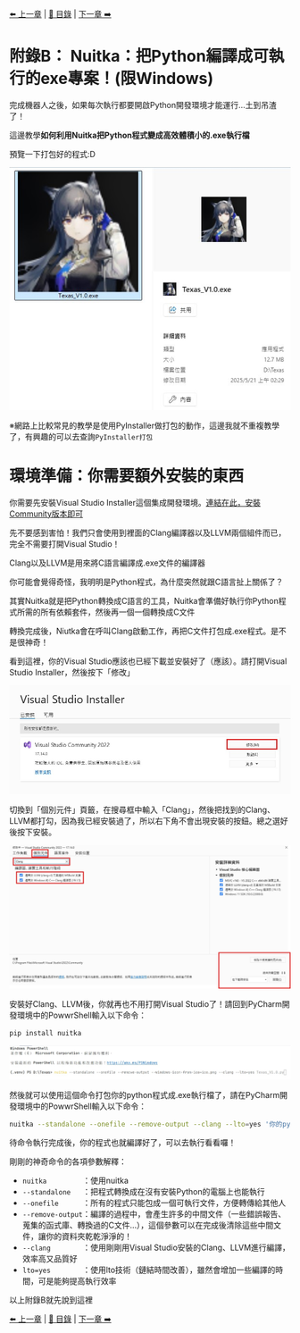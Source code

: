 [⬅️ 上一章](附錄A.md) | [📖 目錄](README.md) | [下一章 ➡️](附錄C.md)  
# **附錄B： Nuitka：把Python編譯成可執行的exe專案！(限Windows)**  
完成機器人之後，如果每次執行都要開啟Python開發環境才能運行…土到吊渣了！   

這邊教學**如何利用Nuitka把Python程式變成高效體積小的.exe執行檔**    

預覽一下打包好的程式:D  

![圖片01](pictures/附錄B_01.jpg)  

※網路上比較常見的教學是使用PyInstaller做打包的動作，這邊我就不重複教學了，有興趣的可以去查詢`PyInstaller打包`  

# 環境準備：你需要額外安裝的東西  
你需要先安裝Visual Studio Installer這個集成開發環境。[連結在此，安裝Community版本即可](https://visualstudio.microsoft.com/zh-hant/downloads/)  

先不要感到害怕！我們只會使用到裡面的Clang編譯器以及LLVM兩個組件而已，完全不需要打開Visual Studio！  

Clang以及LLVM是用來將C語言編譯成.exe文件的編譯器  

你可能會覺得奇怪，我明明是Python程式，為什麼突然就跟C語言扯上關係了？  

其實Nuitka就是把Python轉換成C語言的工具，Nuitka會準備好執行你Python程式所需的所有依賴套件，然後再一個一個轉換成C文件  

轉換完成後，Niutka會在呼叫Clang啟動工作，再把C文件打包成.exe程式。是不是很神奇！  

看到這裡，你的Visual Studio應該也已經下載並安裝好了（應該）。請打開Visual Studio Installer，然後按下「修改」  

![圖片02](pictures/附錄B_02.jpg)  

切換到「個別元件」頁籤，在搜尋框中輸入「Clang」，然後把找到的Clang、LLVM都打勾，因為我已經安裝過了，所以右下角不會出現安裝的按鈕。總之選好後按下安裝。  

![圖片03](pictures/附錄B_03.jpg)  

安裝好Clang、LLVM後，你就再也不用打開Visual Studio了！請回到PyCharm開發環境中的PowwrShell輸入以下命令：  

```bash
pip install nuitka
```

![圖片04](pictures/附錄B_04.jpg)  

然後就可以使用這個命令打包你的python程式成.exe執行檔了，請在PyCharm開發環境中的PowwrShell輸入以下命令： 

```bash
nuitka --standalone --onefile --remove-output --clang --lto=yes '你的python程式名稱.py'  
```
待命令執行完成後，你的程式也就編譯好了，可以去執行看看囉！  

剛剛的神奇命令的各項參數解釋：  
- `nuitka         `：使用nuitka  
- `--standalone   `：把程式轉換成在沒有安裝Python的電腦上也能執行  
- `--onefile      `：所有的程式只能包成一個可執行文件，方便轉傳給其他人  
- `--remove-output`：編譯的過程中，會產生許多的中間文件（一些錯誤報告、蒐集的函式庫、轉換過的C文件...），這個參數可以在完成後清除這些中間文件，讓你的資料夾乾乾淨淨的！  
- `--clang        `：使用剛剛用Visual Studio安裝的Clang、LLVM進行編譯，效率高又品質好  
- `lto=yes        `：使用lto技術（鏈結時間改善），雖然會增加一些編譯的時間，可是能夠提高執行效率  

以上附錄B就先說到這裡

[⬅️ 上一章](附錄A.md) | [📖 目錄](README.md) | [下一章 ➡️](附錄C.md)  
